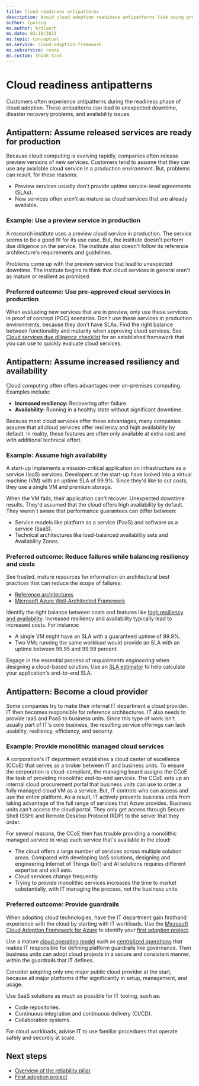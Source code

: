 ```yaml
---
title: Cloud readiness antipatterns
description: Avoid cloud adoption readiness antipatterns like using preview services, assuming built-in resiliency and availability, and assuming IT is ready for the cloud.
author: lpassig
ms.author: brblanch
ms.date: 02/19/2021
ms.topic: conceptual
ms.service: cloud-adoption-framework
ms.subservice: ready
ms.custom: think-tank
---
```


# Cloud readiness antipatterns

Customers often experience antipatterns during the readiness phase of cloud adoption. These antipatterns can lead to unexpected downtime, disaster recovery problems, and availability issues.

## Antipattern: Assume released services are ready for production

Because cloud computing is evolving rapidly, companies often release preview versions of new services. Customers tend to assume that they can use any available cloud service in a production environment. But, problems can result, for these reasons:

- Preview services usually don't provide uptime service-level agreements (SLAs).
- New services often aren't as mature as cloud services that are already available.

### Example: Use a preview service in production

A research institute uses a preview cloud service in production. The service seems to be a good fit for its use case. But, the institute doesn't perform due diligence on the service. The institute also doesn't follow its reference architecture's requirements and guidelines.

Problems come up with the preview service that lead to unexpected downtime. The institute begins to think that cloud services in general aren't as mature or resilient as promised.

### Preferred outcome: Use pre-approved cloud services in production

When evaluating new services that are in preview, only use these services in proof of concept (POC) scenarios. Don't use these services in production environments, because they don't have SLAs. Find the right balance between functionality and maturity when approving cloud services. See [Cloud services due diligence checklist](https://www.microsoft.com/trust-center/compliance/due-diligence-checklist) for an established framework that you can use to quickly evaluate cloud services.

## Antipattern: Assume increased resiliency and availability

Cloud computing often offers advantages over on-premises computing. Examples include:

- **Increased resiliency:** Recovering after failure.
- **Availability:** Running in a healthy state without significant downtime.

Because most cloud services offer these advantages, many companies assume that all cloud services offer resiliency and high availability by default. In reality, these features are often only available at extra cost and with additional technical effort.

### Example: Assume high availability

A start-up implements a mission-critical application on infrastructure as a service (IaaS) services. Developers at the start-up have looked into a virtual machine (VM) with an uptime SLA of 99.9%. Since they'd like to cut costs, they use a single VM and premium storage.

When the VM fails, their application can't recover. Unexpected downtime results. They'd assumed that the cloud offers high availability by default. They weren't aware that performance guarantees can differ between:

- Service models like platform as a service (PaaS) and software as a service (SaaS).
- Technical architectures like load-balanced availability sets and Availability Zones.

### Preferred outcome: Reduce failures while balancing resiliency and costs

See trusted, mature resources for information on architectural best practices that can reduce the scope of failures:

- [Reference architectures](/azure/architecture/browse/)
- [Microsoft Azure Well-Architected Framework](/azure/architecture/framework/)

Identify the right balance between costs and features like [high resiliency and availability](/azure/architecture/framework/resiliency/design-resiliency). Increased resiliency and availability typically lead to increased costs. For instance:

- A single VM might have an SLA with a guaranteed uptime of 99.9%.
- Two VMs running the same workload would provide an SLA with an uptime between 99.95 and 99.99 percent.

Engage in the essential process of *requirements engineering* when designing a cloud-based solution. Use an [SLA estimator](https://github.com/mspnp/samples/tree/master/Reliability/SLAEstimator) to help calculate your application's end-to-end SLA.

## Antipattern: Become a cloud provider

Some companies try to make their internal IT department a cloud provider. IT then becomes responsible for reference architectures. IT also needs to provide IaaS and PaaS to business units. Since this type of work isn't usually part of IT's core business, the resulting service offerings can lack usability, resiliency, efficiency, and security.

### Example: Provide monolithic managed cloud services

A corporation's IT department establishes a cloud center of excellence (CCoE) that serves as a broker between IT and business units. To ensure the corporation is cloud-compliant, the managing board assigns the CCoE the task of providing monolithic end-to-end services. The CCoE sets up an internal cloud procurement portal that business units can use to order a fully managed cloud VM as a service. But, IT controls who can access and use the entire platform. As a result, IT actively prevents business units from taking advantage of the full range of services that Azure provides. Business units can't access the cloud portal. They only get access through Secure Shell (SSH) and Remote Desktop Protocol (RDP) to the server that they order.

For several reasons, the CCoE then has trouble providing a monolithic managed service to wrap each service that's available in the cloud:

- The cloud offers a large number of services across multiple solution areas. Compared with developing IaaS solutions, designing and engineering Internet of Things (IoT) and AI solutions requires different expertise and skill sets.
- Cloud services change frequently.
- Trying to provide monolithic services increases the time to market substantially, with IT managing the process, not the business units.

### Preferred outcome: Provide guardrails

When adopting cloud technologies, have the IT department gain firsthand experience with the cloud by starting with IT workloads. Use the [Microsoft Cloud Adoption Framework for Azure](../index.yml) to identify your [first adoption project](../strategy/motivations.md).

Use a mature [cloud operating model](../operating-model/compare.md) such as [centralized operations](../operating-model/compare.md#centralized-operations) that makes IT responsible for defining platform guardrails like governance. Then business units can adopt cloud projects in a secure and consistent manner, within the guardrails that IT defines.

Consider adopting only one major public cloud provider at the start, because all major platforms differ significantly in setup, management, and usage.

Use SaaS solutions as much as possible for IT tooling, such as:

- Code repositories.
- Continuous integration and continuous delivery (CI/CD).
- Collaboration systems.

For cloud workloads, advise IT to use familiar procedures that operate safely and securely at scale.

## Next steps

- [Overview of the reliability pillar](/azure/architecture/framework/resiliency/design-resiliency)
- [First adoption project](../strategy/motivations.md)

